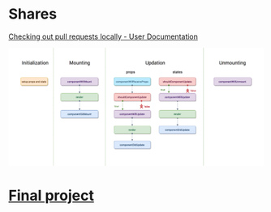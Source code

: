# Shares

[Checking out pull requests locally - User Documentation](https://help.github.com/articles/checking-out-pull-requests-locally/)

![React Component's lifecycle](images/react-components-lifecycle.png)

# [Final project](https://github.com/didaquis/until-now-frontend)